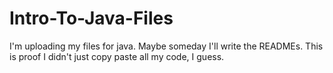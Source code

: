 # Intro-To-Java-Files

I'm uploading my files for java. Maybe someday I'll write the READMEs.
This is proof I didn't just copy paste all my code, I guess.
